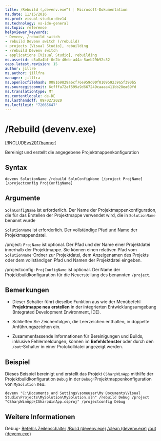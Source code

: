 ```yaml
---
title: /Rebuild („devenv.exe“) | Microsoft-Dokumentation
ms.date: 11/15/2016
ms.prod: visual-studio-dev14
ms.technology: vs-ide-general
ms.topic: reference
helpviewer_keywords:
- Devenv, /rebuild switch
- rebuild Devenv switch (/rebuild)
- projects [Visual Studio], rebuilding
- /rebuild Devenv switch
- applications [Visual Studio], rebuilding
ms.assetid: c5a8a4bf-0e2b-46eb-a44a-8aeb29b92c32
caps.latest.revision: 15
author: jillre
ms.author: jillfra
manager: jillfra
ms.openlocfilehash: 008169829a6cf76e959d00f010959239a5f390b5
ms.sourcegitcommit: 6cfffa72af599a9d667249caaaa411bb28ea69fd
ms.translationtype: MT
ms.contentlocale: de-DE
ms.lasthandoff: 09/02/2020
ms.locfileid: "72665647"
---
```

# <a name="rebuild-devenvexe"></a>/Rebuild (devenv.exe)
[!INCLUDE[vs2017banner](../../includes/vs2017banner.md)]

Bereinigt und erstellt die angegebene Projektmappenkonfiguration

## <a name="syntax"></a>Syntax

```
devenv SolutionName /rebuild SolnConfigName [/project ProjName] [/projectconfig ProjConfigName]
```

## <a name="arguments"></a>Argumente
 `SolnConfigName` ist erforderlich. Der Name der Projektmappenkonfiguration, die für das Erstellen der Projektmappe verwendet wird, die in `SolutionName` benannt wurde

 `SolutionName` ist erforderlich. Der vollständige Pfad und Name der Projektmappendatei.

 /project: `ProjName` ist optional. Der Pfad und der Name einer Projektdatei innerhalb der Projektmappe. Sie können einen relativen Pfad vom `SolutionName`-Ordner zur Projektdatei, dem Anzeigenamen des Projekts oder dem vollständigen Pfad und Namen der Projektdatei eingeben.

 /projectconfig: `ProjConfigName` ist optional. Der Name der Projektbuildkonfiguration für die Neuerstellung des benannten `/project`.

## <a name="remarks"></a>Bemerkungen

- Dieser Schalter führt dieselbe Funktion aus wie der Menübefehl **Projektmappe neu erstellen** in der integrierten Entwicklungsumgebung (Integrated Development Environment, IDE).

- Schließen Sie Zeichenfolgen, die Leerzeichen enthalten, in doppelte Anführungszeichen ein.

- Zusammenfassende Informationen für Bereinigungen und Builds, inklusive Fehlermeldungen, können im **Befehlsfenster** oder durch den `/out`-Schalter in einer Protokolldatei angezeigt werden.

## <a name="example"></a>Beispiel
 Dieses Beispiel bereinigt und erstellt das Projekt `CSharpWinApp` mithilfe der Projektbuildkonfiguration `Debug` in der `Debug`-Projektmappenkonfiguration von `MySolution` neu.

```
devenv "C:\Documents and Settings\someuser\My Documents\Visual Studio\Projects\MySolution\MySolution.sln" /rebuild Debug /project "CSharpWinApp\CSharpWinApp.csproj" /projectconfig Debug
```

## <a name="see-also"></a>Weitere Informationen
 Debug- [Befehls Zeilenschalter](../../ide/reference/devenv-command-line-switches.md) [/Build (devenv.exe)](../../ide/reference/build-devenv-exe.md) [/clean (devenv.exe)](../../ide/reference/clean-devenv-exe.md) [/out (devenv.exe)](../../ide/reference/out-devenv-exe.md)
